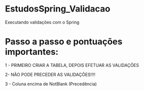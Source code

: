 # EstudosSpring_Validacao
Executando validações com o Spring 

# Passo a passo e pontuações importantes:

1 - PRIMEIRO CRIAR A TABELA, DEPOIS EFETUAR AS VALIDAÇÕES


2- NÃO PODE PRECEDER AS VALIDAÇÕES!!!!


   3 - Coluna encima de NotBlank (Precedência)

